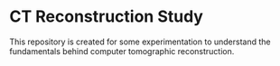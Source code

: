 # CT Reconstruction Study

This repository is created for some experimentation to understand the fundamentals behind computer tomographic 
reconstruction.